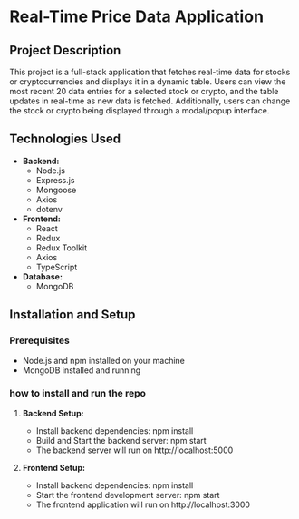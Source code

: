 # Real-Time Price Data Application

## Project Description

This project is a full-stack application that fetches real-time data for stocks or cryptocurrencies and displays it in a dynamic table. Users can view the most recent 20 data entries for a selected stock or crypto, and the table updates in real-time as new data is fetched. Additionally, users can change the stock or crypto being displayed through a modal/popup interface.

## Technologies Used

- **Backend:**
  - Node.js
  - Express.js
  - Mongoose
  - Axios
  - dotenv
- **Frontend:**
  - React
  - Redux
  - Redux Toolkit
  - Axios
  - TypeScript
- **Database:**
  - MongoDB

## Installation and Setup

### Prerequisites

- Node.js and npm installed on your machine
- MongoDB installed and running

### how to install and run the repo

1. **Backend Setup:**

   - Install backend dependencies: npm install
   - Build and Start the backend server: npm start
   - The backend server will run on http://localhost:5000

2. **Frontend Setup:**
   - Install backend dependencies: npm install
   - Start the frontend development server: npm start
   - The frontend application will run on http://localhost:3000
